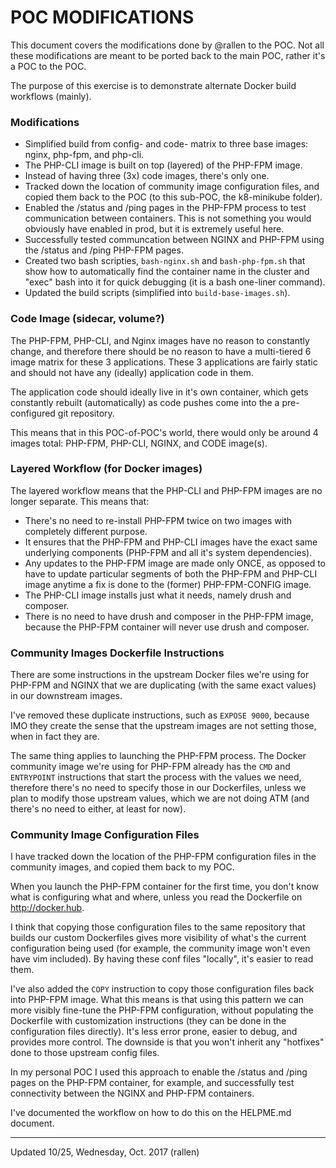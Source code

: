 POC MODIFICATIONS
=================

This document covers the modifications done by @rallen to the POC. Not all these
modifications are meant to be ported back to the main POC, rather it's a POC to
the POC.

The purpose of this exercise is to demonstrate alternate Docker build workflows
(mainly).

### Modifications

- Simplified build from config- and code- matrix to three base images: nginx,
  php-fpm, and php-cli.
- The PHP-CLI image is built on top (layered) of the PHP-FPM image.
- Instead of having three (3x) code images, there's only one.
- Tracked down the location of community image configuration files, and copied
  them back to the POC (to this sub-POC, the k8-minikube folder).
- Enabled the /status and /ping pages in the PHP-FPM process to test
  communication between containers. This is not something you would obviously
  have enabled in prod, but it is extremely useful here.
- Successfully tested communcation between NGINX and PHP-FPM using the /status
  and /ping PHP-FPM pages.
- Created two bash scripties, `bash-nginx.sh` and `bash-php-fpm.sh` that show
  how to automatically find the container name in the cluster and "exec" bash
  into it for quick debugging (it is a bash one-liner command).
- Updated the build scripts (simplified into `build-base-images.sh`).

### Code Image (sidecar, volume?)

The PHP-FPM, PHP-CLI, and Nginx images have no reason to constantly change, and
therefore there should be no reason to have a multi-tiered 6 image matrix for
these 3 applications. These 3 applications are fairly static and should not have
any (ideally) application code in them.

The application code should ideally live in it's own container, which gets
constantly rebuilt (automatically) as code pushes come into the a pre-configured
git repository.

This means that in this POC-of-POC's world, there would only be around 4 images
total: PHP-FPM, PHP-CLI, NGINX, and CODE image(s).

### Layered Workflow (for Docker images)

The layered workflow means that the PHP-CLI and PHP-FPM images are no longer
separate. This means that:

- There's no need to re-install PHP-FPM twice on two images with completely
  different purpose.
- It ensures that the PHP-FPM and PHP-CLI images have the exact same underlying
  components (PHP-FPM and all it's system dependencies).
- Any updates to the PHP-FPM image are made only ONCE, as opposed to have to
  update particular segments of both the PHP-FPM and PHP-CLI image anytime a fix
  is done to the (former) PHP-FPM-CONFIG image.
- The PHP-CLI image installs just what it needs, namely drush and composer.
- There is no need to have drush and composer in the PHP-FPM image, because the
  PHP-FPM container will never use drush and composer.

### Community Images Dockerfile Instructions

There are some instructions in the upstream Docker files we're using for PHP-FPM
and NGINX that we are duplicating (with the same exact values) in our downstream
images.

I've removed these duplicate instructions, such as `EXPOSE 9000`, because IMO
they create the sense that the upstream images are not setting those, when in
fact they are.

The same thing applies to launching the PHP-FPM process. The Docker community
image we're using for PHP-FPM already has the `CMD` and `ENTRYPOINT`
instructions that start the process with the values we need, therefore there's
no need to specify those in our Dockerfiles, unless we plan to modify those
upstream values, which we are not doing ATM (and there's no need to either, at
least for now).

### Community Image Configuration Files

I have tracked down the location of the PHP-FPM configuration files in the
community images, and copied them back to my POC.

When you launch the PHP-FPM container for the first time, you don't know what is
configuring what and where, unless you read the Dockerfile on http://docker.hub.

I think that copying those configuration files to the same repository that
builds our custom Dockerfiles gives more visibility of what's the current
configuration being used (for example, the community image won't even have vim
included). By having these conf files "locally", it's easier to read them.

I've also added the `COPY` instruction to copy those configuration files back
into PHP-FPM image. What this means is that using this pattern we can more
visibly fine-tune the PHP-FPM configuration, without populating the Dockerfile
with customization instructions (they can be done in the configuration files
directly). It's less error prone, easier to debug, and provides more control.
The downside is that you won't inherit any "hotfixes" done to those upstream
config files.

In my personal POC I used this approach to enable the /status and /ping pages on
the PHP-FPM container, for example, and successfully test connectivity between
the NGINX and PHP-FPM containers.

I've documented the workflow on how to do this on the HELPME.md document.

---

Updated 10/25, Wednesday, Oct. 2017 (rallen)
